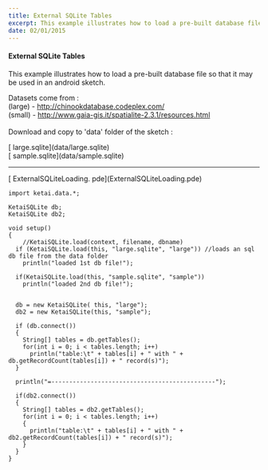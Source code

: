```yaml
---
title: External SQLite Tables
excerpt: This example illustrates how to load a pre-built database file so that it may be used in an android sketch.  
date: 02/01/2015
---
```

#### External SQLite Tables

This example illustrates how to load a pre-built database file so that it may be used in an android sketch.  

Datasets come from : <br/>
(large)  - http://chinookdatabase.codeplex.com/<br/>
(small)  - http://www.gaia-gis.it/spatialite-2.3.1/resources.html
<br/><br/>
Download and copy to 'data' folder of the sketch : <br>
<div class="link">[<i class="fa fa-download fa-lg"></i> large.sqlite](data/large.sqlite)

<br>
[<i class="fa fa-download fa-lg"></i> sample.sqlite](data/sample.sqlite)<br></div>

---
<div class="link">[<i class="fa fa-download fa-lg"></i> ExternalSQLiteLoading. pde](ExternalSQLiteLoading.pde)</div>

    import ketai.data.*;

    KetaiSQLite db;
    KetaiSQLite db2;

    void setup()
    {
        //KetaiSQLite.load(context, filename, dbname) 
      if (KetaiSQLite.load(this, "large.sqlite", "large")) //loads an sql db file from the data folder
        println("loaded 1st db file!");
      
      if(KetaiSQLite.load(this, "sample.sqlite", "sample"))
        println("loaded 2nd db file!");
        

      db = new KetaiSQLite( this, "large");   
      db2 = new KetaiSQLite(this, "sample");

      if (db.connect())
      {
        String[] tables = db.getTables();
        for(int i = 0; i < tables.length; i++)
          println("table:\t" + tables[i] + " with " + db.getRecordCount(tables[i]) + " record(s)");
      }

      println("=----------------------------------------------");

      if(db2.connect())
      {
        String[] tables = db2.getTables();
        for(int i = 0; i < tables.length; i++)
        {
          println("table:\t" + tables[i] + " with " + db2.getRecordCount(tables[i]) + " record(s)");
        }      
      }
    }

 <!-- * **Screenshot** -->
 